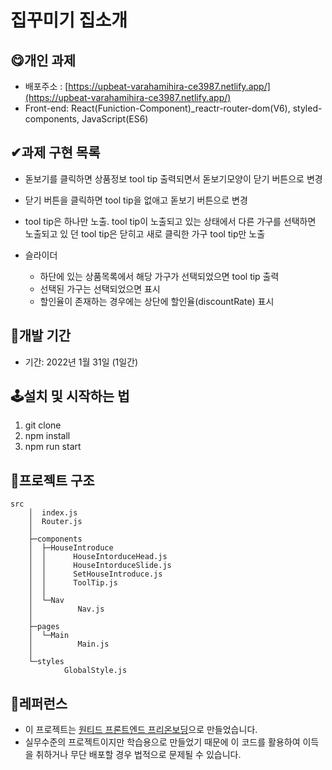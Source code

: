 # **집꾸미기 집소개**

## 😋개인 과제

-   배포주소 : [https://upbeat-varahamihira-ce3987.netlify.app/](https://upbeat-varahamihira-ce3987.netlify.app/)
-   Front-end: React(Funiction-Component)\_reactr-router-dom(V6), styled-components, JavaScript(ES6)

## **✔과제 구현 목록**

-   돋보기를 클릭하면 상품정보 tool tip 출력되면서 돋보기모양이 닫기 버튼으로 변경

-   닫기 버튼을 클릭하면 tool tip을 없애고 돋보기 버튼으로 변경

-   tool tip은 하나만 노출. tool tip이 노출되고 있는 상태에서 다른 가구를 선택하면 노출되고 있 던 tool tip은 닫히고 새로 클릭한 가구 tool tip만 노출

-   슬라이더

    -   하단에 있는 상품목록에서 해당 가구가 선택되었으면 tool tip 출력
    -   선택된 가구는 선택되었으면 표시
    -   할인율이 존재하는 경우에는 상단에 할인율(discountRate) 표시

## **📆개발 기간**

-   기간: 2022년 1월 31일 (1일간)

## **🕹설치 및 시작하는 법**

1. git clone
2. npm install
3. npm run start

## **📃프로젝트 구조**

```
src
	│  index.js
	│  Router.js
	│
	├─components
	│  ├─HouseIntroduce
	│  │      HouseIntorduceHead.js
	│  │      HouseIntorduceSlide.js
	│  │      SetHouseIntroduce.js
	│  │      ToolTip.js
	│  │
	│  └─Nav
	│          Nav.js
	│
	├─pages
	│  └─Main
	│          Main.js
	│
	└─styles
			GlobalStyle.js
```

## **📕레퍼런스**

-   이 프로젝트는 [원티드 프론트엔드 프리온보딩](https://www.wanted.co.kr/events/pre_onboarding_course_6)으로 만들었습니다.
-   실무수준의 프로젝트이지만 학습용으로 만들었기 때문에 이 코드를 활용하여 이득을 취하거나 무단 배포할 경우 법적으로 문제될 수 있습니다.
